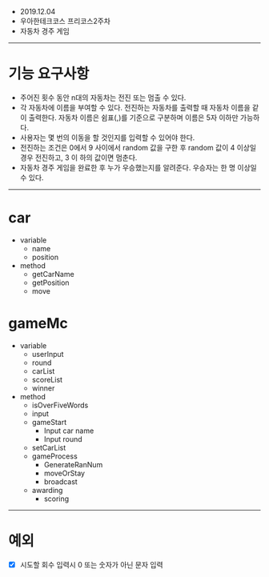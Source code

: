 - 2019.12.04
- 우아한테크코스 프리코스2주차
- 자동차 경주 게임
-------------------------
# 기능 요구사항
- 주어진 횟수 동안 n대의 자동차는 전진 또는 멈출 수 있다.
- 각 자동차에 이름을 부여할 수 있다. 전진하는 자동차를 출력할 때 자동차 이름을 같이 출력한다. 자동차 이름은 쉼표(,)를 기준으로 구분하며 이름은 5자 이하만 가능하다.
- 사용자는 몇 번의 이동을 할 것인지를 입력할 수 있어야 한다.
- 전진하는 조건은 0에서 9 사이에서 random 값을 구한 후 random 값이 4 이상일 경우 전진하고, 3 이
하의 값이면 멈춘다.
- 자동차 경주 게임을 완료한 후 누가 우승했는지를 알려준다. 우승자는 한 명 이상일 수 있다.
-------------------------
# car
- variable
  - name
  - position
- method
  - getCarName
  - getPosition
  - move
# gameMc
- variable
  - userInput
  - round
  - carList
  - scoreList
  - winner
- method
  - isOverFiveWords
  - input
  - gameStart
    - Input car name
    - Input round
  - setCarList
  - gameProcess
    - GenerateRanNum
    - moveOrStay
    - broadcast
  - awarding
    - scoring

--------------
# 예외
- [x] 시도할 회수 입력시 0 또는 숫자가 아닌 문자 입력
